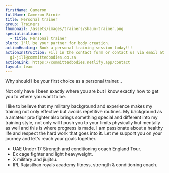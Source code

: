 ```yaml
---
firstName: Cameron
fullName: Cameron Birnie
title: Personal trainer
group: Trainers
thumbnail: /assets/images/trainers/shaun-trainer.png
specialisations:
  - title: Personal trainer
blurb: I'll be your partner for body creation.
actionHeading: Book a personal training session today!!!
actionInstruction: Fill in the contact form or contact us via email at
  gi-jill@committedbodies.co.za
actionLink: https://committedbodies.netlify.app/contact
layout: team
---
```

Why should I be your first choice as a personal trainer...

Not only have I been exactly where you are but I know exactly how to get you to where you want to be. 

I like to believe that my military background and experience makes my training not only effective but avoids repetitive routines. My background as a amateur pro fighter also brings something special and different into my training style, not only will I push you to your limits physically but mentally as well and this is where progress is made. I am passionate about a healthy life and respect the hard work that goes into it. Let me support you on your journey and let's reach your goals together. 

* UAE Under 17 Strength and conditioning coach England Tour.
* Ex cage fighter and light heavyweight.
* X military and jiujitsu.
* IPL Rajasthan royals academy fitness, strength & conditioning coach.